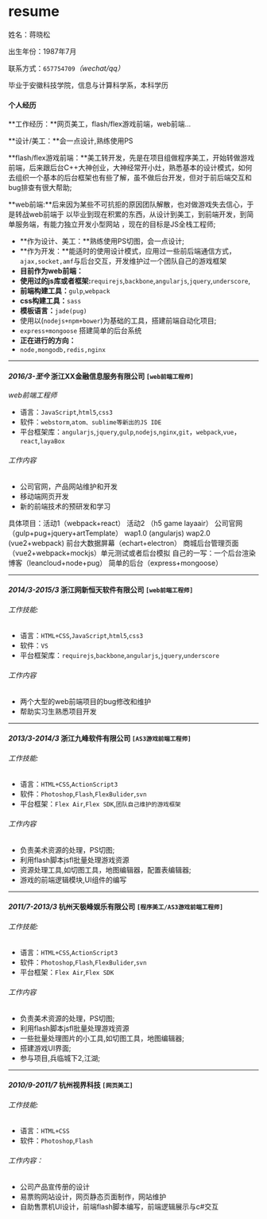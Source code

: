 # resume

姓名：蒋晓松

出生年份：1987年7月

联系方式：`657754709`*（wechat/qq）*

毕业于安徽科技学院，信息与计算科学系，本科学历

#### 个人经历
**工作经历：**网页美工，flash/flex游戏前端，web前端...

**设计/美工：**会一点设计,熟练使用PS

**flash/flex游戏前端：**美工转开发，先是在项目组做程序美工，开始转做游戏前端，后来跟后台C++大神创业，大神经常开小灶，熟悉基本的设计模式，如何去组织一个基本的后台框架也有些了解，虽不做后台开发，但对于前后端交互和bug排查有很大帮助;

**web前端:**后来因为某些不可抗拒的原因团队解散，也对做游戏失去信心，于是转战web前端于
以毕业到现在积累的东西，从设计到美工，到前端开发，到简单服务端，有能力独立开发小型网站
，现在的目标是JS全栈工程师;


- **作为设计、美工：**熟练使用PS切图，会一点设计;
- **作为开发：**能适时的使用设计模式，应用过一些前后端通信方式，`ajax,socket,amf`与后台交互，开发维护过一个团队自己的游戏框架
- **目前作为web前端：**
- **使用过的js库或者框架:**`requirejs`,`backbone`,`angularjs`,`jquery`,`underscore`,
- **前端构建工具：**`gulp`,`webpack`
- **css构建工具：**`sass`
- **模板语言：**`jade(pug)`
- 使用以(`nodejs+npm+bower`)为基础的工具，搭建前端自动化项目;
- `express+mongoose` 搭建简单的后台系统
- **正在进行的方向：**
- `node,mongodb,redis,nginx`


---

#### _2016/3-至今_ 浙江XX金融信息服务有限公司 `[web前端工程师]`
*web前端工程师*

- 语言：`JavaScript`,`html5`,`css3`
- 软件：`webstorm`,`atom、sublime等新出的JS IDE`
- 平台框架库：`angularjs`,`jquery`,`gulp`,`nodejs`,`nginx`,`git`，`webpack`,`vue`，`react`,`layaBox`
###### 工作内容
- 公司官网，产品网站维护和开发
- 移动端网页开发
- 新的前端技术的预研发和学习

具体项目：活动1（webpack+react）
        活动2 （h5 game layaair）
        公司官网（gulp+pug+jquery+artTemplate）
        wap1.0 (angularjs)
        wap2.0 (vue2+webpack)
        前台大数据屏幕（echart+electron）
        商城后台管理页面（vue2+webpack+mockjs）单元测试或者后台模拟
自己的一写：一个后台渲染博客（leancloud+node+pug）
          简单的后台（express+mongoose）

---
#### _2014/3-2015/3_ 浙江网新恒天软件有限公司 `[web前端工程师]`
###### 工作技能:
- 语言：`HTML+CSS`,`JavaScript`,`html5`,`css3`
- 软件：`VS`
- 平台框架库：`requirejs`,`backbone`,`angularjs`,`jquery`,`underscore`
###### 工作内容
- 两个大型的web前端项目的bug修改和维护
- 帮助实习生熟悉项目开发

---
#### _2013/3-2014/3_ 浙江九峰软件有限公司 `[AS3游戏前端工程师]`

###### 工作技能:

- 语言：`HTML+CSS`,`ActionScript3`
- 软件：`Photoshop`,`Flash`,`FlexBulider`,`svn`
- 平台框架：`Flex Air`,`Flex SDK`,`团队自己维护的游戏框架`

###### 工作内容
 - 负责美术资源的处理，PS切图;
 - 利用flash脚本jsfl批量处理游戏资源
 - 资源处理工具,如切图工具，地图编辑器，配置表编辑器;
 - 游戏的前端逻辑模块,UI组件的编写

---
#### _2011/7-2013/3_ 杭州天极峰娱乐有限公司 `[程序美工/AS3游戏前端工程师]`

###### 工作技能:  
- 语言：`HTML+CSS`,`ActionScript3`
- 软件：`Photoshop`,`Flash`,`FlexBulider`,`svn`
- 平台框架：`Flex Air`,`Flex SDK`

###### 工作内容

 - 负责美术资源的处理，PS切图;
 - 利用flash脚本jsfl批量处理游戏资源
 - 一些批量处理图片的小工具,如切图工具，地图编辑器;
 - 搭建游戏UI界面;
 - 参与项目,兵临城下2,江湖;

---
#### _2010/9-2011/7_ 杭州视界科技 `[网页美工]`
###### 工作技能:  
- 语言：`HTML+CSS`  
- 软件：`Photoshop`,`Flash`
###### 工作内容：

 - 公司产品宣传册的设计
 - 易票购网站设计，网页静态页面制作，网站维护   
 - 自助售票机UI设计，前端flash脚本编写，前端逻辑展示与c#交互
